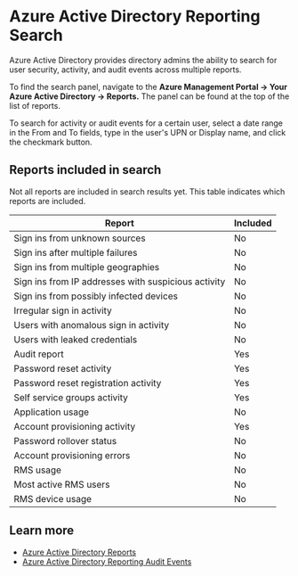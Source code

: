 <properties
	pageTitle="Azure Active Directory Reporting Search"
	description="How to search your Azure Active Directory's security, activity and audit reports"
	services="active-directory"
	documentationCenter=""
	authors="kenhoff"
	manager="mbaldwin"
	editor=""/>

<tags
	ms.service="active-directory"
	ms.devlang="na"
	ms.topic="article"
	ms.tgt_pltfrm="na"
	ms.workload="identity"
	ms.date="09/29/2015"
	ms.author="kenhoff"/>

# Azure Active Directory Reporting Search

Azure Active Directory provides directory admins the ability to search for user security, activity, and audit events across multiple reports.

To find the search panel, navigate to the **Azure Management Portal -> Your Azure Active Directory -> Reports.** The panel can be found at the top of the list of reports.

To search for activity or audit events for a certain user, select a date range in the From and To fields, type in the user's UPN or Display name, and click the checkmark button.

## Reports included in search

Not all reports are included in search results yet. This table indicates which reports are included.

Report                                              | Included
--------------------------------------------------- | --------
Sign ins from unknown sources                       | No
Sign ins after multiple failures                    | No
Sign ins from multiple geographies                  | No
Sign ins from IP addresses with suspicious activity | No
Sign ins from possibly infected devices             | No
Irregular sign in activity                          | No
Users with anomalous sign in activity               | No
Users with leaked credentials                       | No
Audit report                                        | Yes
Password reset activity                             | Yes
Password reset registration activity                | Yes
Self service groups activity                        | Yes
Application usage                                   | No
Account provisioning activity                       | Yes
Password rollover status                            | No
Account provisioning errors                         | No
RMS usage                                           | No
Most active RMS users                               | No
RMS device usage                                    | No


## Learn more

 - [Azure Active Directory Reports](active-directory-view-access-usage-reports.md)
 - [Azure Active Directory Reporting Audit Events](active-directory-reporting-audit-events.md)
